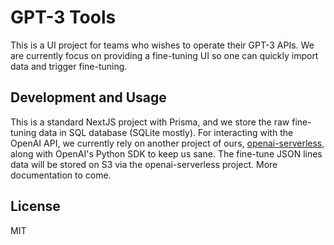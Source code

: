 # GPT-3 Tools

This is a UI project for teams who wishes to operate their GPT-3 APIs. We are currently focus on providing a fine-tuning UI so one can quickly import data and trigger fine-tuning.

## Development and Usage

This is a standard NextJS project with Prisma, and we store the raw fine-tuning data in SQL database (SQLite mostly). For interacting with the OpenAI API, we currently rely on another project of ours, [openai-serverless](https://github.com/xanthous-tech/openai-serverless), along with OpenAI's Python SDK to keep us sane. The fine-tune JSON lines data will be stored on S3 via the openai-serverless project. More documentation to come.

## License

MIT

